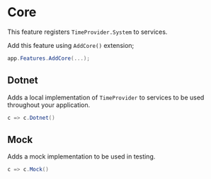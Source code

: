 # Core

This feature registers `TimeProvider.System` to services.

Add this feature using `AddCore()` extension;

```csharp
app.Features.AddCore(...);
```

## Dotnet

Adds a local implementation of `TimeProvider` to services to be used throughout
your application.

```csharp
c => c.Dotnet()
```

## Mock

Adds a mock implementation to be used in testing.

```csharp
c => c.Mock()
```
